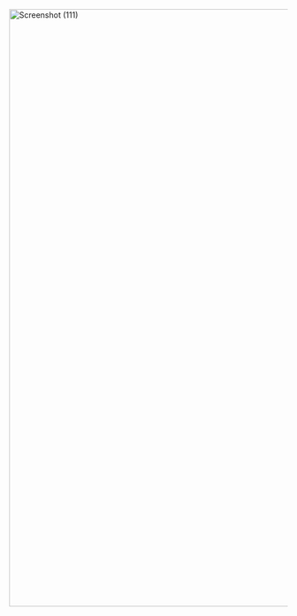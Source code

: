 <img width="1920" height="1080" alt="Screenshot (111)" src="https://github.com/user-attachments/assets/f579dbda-e48d-46f0-9333-88a8bce24643" />
